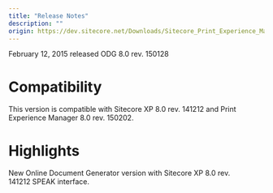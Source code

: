 ```yaml
---
title: "Release Notes"
description: ""
origin: https://dev.sitecore.net/Downloads/Sitecore_Print_Experience_Manager/8_0/Sitecore_Print_Experience_Manager_for_8_0/Release_Notes_ODG
---
```


February 12, 2015 released ODG 8.0 rev. 150128

  

# Compatibility

This version is compatible with Sitecore XP 8.0 rev. 141212 and Print Experience Manager 8.0 rev. 150202.

  

# Highlights

New Online Document Generator version with Sitecore XP 8.0 rev. 141212 SPEAK interface.